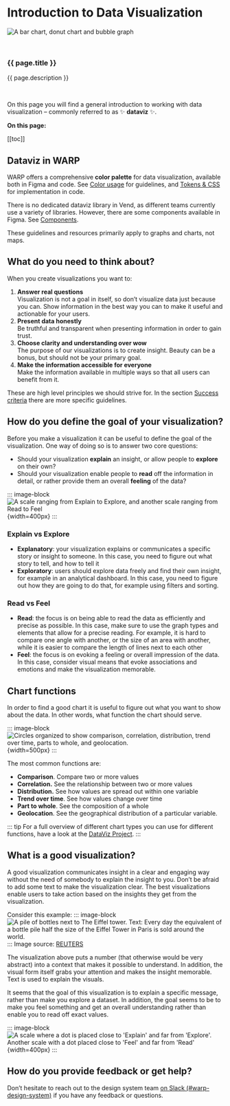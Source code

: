 <script setup>
const pages = [{
  title: "Figma Library",
  description: "How to connect and use the Figma library. Mostly for designers.",
  href: "../figma-library/",
},
{
  title: "Components for dataviz",
  description: "Overview of Figma components. Mostly for designers.",
  href: "../components/",
},
{
  title: "Color Guidelines",
  description: "Guidelines for using the dataviz colors. Mostly for designers.",
  href: "../color/introduction/",
},
{
  title: "Tokens & CSS",
  description: "Guidelines for implementing colors in code using tokens and CSS. Mostly for developers.",
  href: "../tokens/introduction/",
},
{
  title: "Interaction",
  description: "Guidelines for interacting with dataviz. For designers and developers.",
  href: "../interaction/",
},
{
  title: "Success Criteria",
  description: "Success criteria for creating accessible and useful data visualizations. For designers and developers.",
  href: "../success-criteria/introduction/",
}]
</script>

# Introduction to Data Visualization 

![A bar chart, donut chart and bubble graph](/foundations/dataviz/graphs-light-and-dark.png)

<br>
<cards class="grid grid-cols-1 sm:grid-cols-2 gap-12">
  <card
    v-for="page in pages"
    :key="page.title"
    class="flex flex-col border border-gray-200 p-4 rounded-md shadow-sm"
  >
    <h3 class="h4 text-m! static! mt-16! mx-16!">
      <a
        :href="page.href"
        class="block before:content-empty before:absolute before:top-0 before:right-0 before:bottom-0 before:left-0 focus:outline-0"
      >
        {{ page.title }}
      </a>
    </h3>
    <p class="m-16! text-s">{{ page.description }}</p>
  </card>
</cards>
<br>


On this page you will find a general introduction to working with data visualization – commonly referred to as ✨ **dataviz** ✨.

**On this page:**

[[toc]]

## Dataviz in WARP

WARP offers a comprehensive **color palette** for data visualization, available both in Figma and code. See [Color usage](/foundations/data-visualization/color/introduction/) for guidelines, and [Tokens & CSS](/foundations/data-visualization/tokens/introduction/) for implementation in code.

There is no dedicated dataviz library in Vend, as different teams currently use a variety of libraries. However, there are some components available in Figma. See [Components](/foundations/data-visualization/components/).

These guidelines and resources primarily apply to graphs and charts, not maps.

## What do you need to think about?

When you create visualizations you want to:

1. **Answer real questions**<br>
   Visualization is not a goal in itself, so don’t visualize data just because you can. Show information in the best way you can to make it useful and actionable for your users.
2. **Present data honestly**<br>
   Be truthful and transparent when presenting information in order to gain trust.
3. **Choose clarity and understanding over wow**<br>
   The purpose of our visualizations is to create insight. Beauty can be a bonus, but should not be your primary goal.
4. **Make the information accessible for everyone**<br>
   Make the information available in multiple ways so that all users can benefit from it.

These are high level principles we should strive for. In the section [Success criteria](/foundations/data-visualization/success-criteria/introduction/) there are more specific guidelines.

## How do you define the goal of your visualization?

Before you make a visualization it can be useful to define the goal of the visualization. One way of doing so is to answer two core questions:

- Should your visualization **explain** an insight, or allow people to **explore** on their own?
- Should your visualization enable people to **read** off the information in detail, or rather provide them an overall **feeling** of the data?

::: image-block
![A scale ranging from Explain to Explore, and another scale ranging from Read to Feel](/foundations/dataviz/explain-explore-read-feel.png){width=400px}
:::

### Explain vs Explore

- **Explanatory**: your visualization explains or communicates a specific story or insight to someone. In this case, you need to figure out what story to tell, and how to tell it
- **Exploratory**: users should explore data freely and find their own insight, for example in an analytical dashboard. In this case, you need to figure out how they are going to do that, for example using filters and sorting.

### Read vs Feel

- **Read**: the focus is on being able to read the data as efficiently and precise as possible. In this case, make sure to use the graph types and elements that allow for a precise reading. For example, it is hard to compare one angle with another, or the size of an area with another, while it is easier to compare the length of lines next to each other
- **Feel**: the focus is on evoking a feeling or overall impression of the data. In this case, consider visual means that evoke associations and emotions and make the visualization memorable.

## Chart functions

In order to find a good chart it is useful to figure out what you want to show about the data. In other words, what function the chart should serve.

::: image-block
![Circles organized to show comparison, correlation, distribution, trend over time, parts to whole, and geolocation. ](/foundations/dataviz/chart-functions.png){width=500px}
:::

The most common functions are:

- **Comparison**. Compare two or more values
- **Correlation.** See the relationship between two or more values
- **Distribution.** See how values are spread out within one variable
- **Trend over time**. See how values change over time
- **Part to whole**. See the composition of a whole
- **Geolocation**. See the geographical distribution of a particular variable.

::: tip
For a full overview of different chart types you can use for different functions, have a look at the [DataViz Project](https://datavizproject.com/).
:::

## What is a good visualization?

A good visualization communicates insight in a clear and engaging way without the need of somebody to explain the insight to you. Don’t be afraid to add some text to make the visualization clear. The best visualizations enable users to take action based on the insights they get from the visualization.

Consider this example:
::: image-block
![A pile of bottles next to The Eiffel tower. Text: Every day the equivalent of a bottle pile half the size of the Eiffel Tower in Paris is sold around the world. ](/foundations/dataviz/eiffel.jpg)
:::
Image source: [REUTERS](https://www.reuters.com/graphics/ENVIRONMENT-PLASTIC/0100B275155/index.html)

The visualization above puts a number (that otherwise would be very abstract) into a context that makes it possible to understand. In addition, the visual form itself grabs your attention and makes the insight memorable. Text is used to explain the visuals.

It seems that the goal of this visualization is to explain a specific message, rather than make you explore a dataset. In addition, the goal seems to be to make you feel something and get an overall understanding rather than enable you to read off exact values.

::: image-block
![A scale where a dot is placed close to 'Explain' and far from 'Explore'. Another scale with a dot placed close to 'Feel' and far from 'Read' ](/foundations/dataviz/explain-feel.png){width=400px}
:::

## How do you provide feedback or get help?

Don’t hesitate to reach out to the design system team [on Slack (#warp-design-system)](https://sch-chat.slack.com/archives/C04P0GYTHPV) if you have any feedback or questions.
